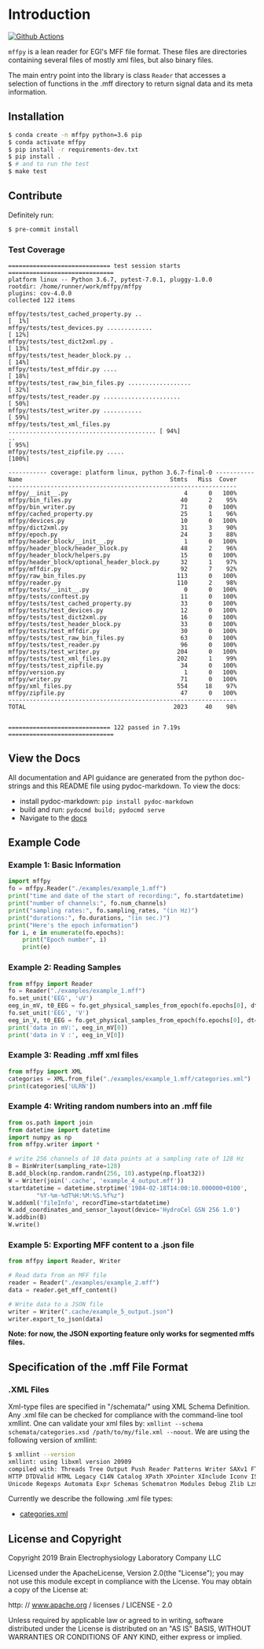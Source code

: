 # Introduction

[![Github Actions](https://github.com/BEL-Public/mffpy/workflows/lint-and-test/badge.svg)
](https://github.com/BEL-Public/mffpy/actions)

`mffpy` is a lean reader for EGI's MFF file format.  These files are
directories containing several files of mostly xml files, but also binary
files.

The main entry point into the library is class `Reader` that accesses a
selection of functions in the .mff directory to return signal data and its meta
information.

## Installation

```bash
$ conda create -n mffpy python=3.6 pip
$ conda activate mffpy
$ pip install -r requirements-dev.txt
$ pip install .
$ # and to run the test
$ make test
```

## Contribute

Definitely run:
```bash
$ pre-commit install
```

### Test Coverage

```
============================= test session starts ==============================
platform linux -- Python 3.6.7, pytest-7.0.1, pluggy-1.0.0
rootdir: /home/runner/work/mffpy/mffpy
plugins: cov-4.0.0
collected 122 items

mffpy/tests/test_cached_property.py ..                                   [  1%]
mffpy/tests/test_devices.py .............                                [ 12%]
mffpy/tests/test_dict2xml.py .                                           [ 13%]
mffpy/tests/test_header_block.py ..                                      [ 14%]
mffpy/tests/test_mffdir.py ....                                          [ 18%]
mffpy/tests/test_raw_bin_files.py ..................                     [ 32%]
mffpy/tests/test_reader.py ......................                        [ 50%]
mffpy/tests/test_writer.py ...........                                   [ 59%]
mffpy/tests/test_xml_files.py .......................................... [ 94%]
..                                                                       [ 95%]
mffpy/tests/test_zipfile.py .....                                        [100%]

----------- coverage: platform linux, python 3.6.7-final-0 -----------
Name                                          Stmts   Miss  Cover
-----------------------------------------------------------------
mffpy/__init__.py                                 4      0   100%
mffpy/bin_files.py                               40      2    95%
mffpy/bin_writer.py                              71      0   100%
mffpy/cached_property.py                         25      1    96%
mffpy/devices.py                                 10      0   100%
mffpy/dict2xml.py                                31      3    90%
mffpy/epoch.py                                   24      3    88%
mffpy/header_block/__init__.py                    1      0   100%
mffpy/header_block/header_block.py               48      2    96%
mffpy/header_block/helpers.py                    15      0   100%
mffpy/header_block/optional_header_block.py      32      1    97%
mffpy/mffdir.py                                  92      7    92%
mffpy/raw_bin_files.py                          113      0   100%
mffpy/reader.py                                 110      2    98%
mffpy/tests/__init__.py                           0      0   100%
mffpy/tests/conftest.py                          11      0   100%
mffpy/tests/test_cached_property.py              33      0   100%
mffpy/tests/test_devices.py                      12      0   100%
mffpy/tests/test_dict2xml.py                     16      0   100%
mffpy/tests/test_header_block.py                 33      0   100%
mffpy/tests/test_mffdir.py                       30      0   100%
mffpy/tests/test_raw_bin_files.py                63      0   100%
mffpy/tests/test_reader.py                       96      0   100%
mffpy/tests/test_writer.py                      204      0   100%
mffpy/tests/test_xml_files.py                   202      1    99%
mffpy/tests/test_zipfile.py                      34      0   100%
mffpy/version.py                                  1      0   100%
mffpy/writer.py                                  71      0   100%
mffpy/xml_files.py                              554     18    97%
mffpy/zipfile.py                                 47      0   100%
-----------------------------------------------------------------
TOTAL                                          2023     40    98%


============================= 122 passed in 7.19s ==============================
```

## View the Docs

All documentation and API guidance are generated from the python doc-strings
and this README file using pydoc-markdown.  To view the docs:

* install pydoc-markdown: `pip install pydoc-markdown`
* build and run:  `pydocmd build; pydocmd serve`
* Navigate to the [docs](http://localhost:8000)

## Example Code

### Example 1:  Basic Information

```python
import mffpy
fo = mffpy.Reader("./examples/example_1.mff")
print("time and date of the start of recording:", fo.startdatetime)
print("number of channels:", fo.num_channels)
print("sampling rates:", fo.sampling_rates, "(in Hz)")
print("durations:", fo.durations, "(in sec.)")
print("Here's the epoch information")
for i, e in enumerate(fo.epochs):
    print("Epoch number", i)
    print(e)
```

### Example 2: Reading Samples

```python
from mffpy import Reader
fo = Reader("./examples/example_1.mff")
fo.set_unit('EEG', 'uV')
eeg_in_mV, t0_EEG = fo.get_physical_samples_from_epoch(fo.epochs[0], dt=0.1)['EEG']
fo.set_unit('EEG', 'V')
eeg_in_V, t0_EEG = fo.get_physical_samples_from_epoch(fo.epochs[0], dt=0.1)['EEG']
print('data in mV:', eeg_in_mV[0])
print('data in V :', eeg_in_V[0])
```

### Example 3: Reading .mff xml files

```python
from mffpy import XML
categories = XML.from_file("./examples/example_1.mff/categories.xml")
print(categories['ULRN'])
```

### Example 4: Writing random numbers into an .mff file

```python
from os.path import join
from datetime import datetime
import numpy as np
from mffpy.writer import *

# write 256 channels of 10 data points at a sampling rate of 128 Hz
B = BinWriter(sampling_rate=128)
B.add_block(np.random.randn(256, 10).astype(np.float32))
W = Writer(join('.cache', 'example_4_output.mff'))
startdatetime = datetime.strptime('1984-02-18T14:00:10.000000+0100',
        "%Y-%m-%dT%H:%M:%S.%f%z")
W.addxml('fileInfo', recordTime=startdatetime)
W.add_coordinates_and_sensor_layout(device='HydroCel GSN 256 1.0')
W.addbin(B)
W.write()
```


### Example 5: Exporting MFF content to a .json file

```python
from mffpy import Reader, Writer

# Read data from an MFF file
reader = Reader("./examples/example_2.mff")
data = reader.get_mff_content()

# Write data to a JSON file
writer = Writer(".cache/example_5_output.json")
writer.export_to_json(data)
```
**Note: for now, the JSON exporting feature only works for segmented mffs files.**

## Specification of the .mff File Format

### .XML Files

Xml-type files are specified in "/schemata/" using XML Schema Definition.  Any
.xml file can be checked for compliance with the command-line tool xmllint.
One can validate your xml files by: `xmllint --schema schemata/categories.xsd
/path/to/my/file.xml --noout`.  We are using the following version of xmllint:

```bash
$ xmllint --version
xmllint: using libxml version 20909
compiled with: Threads Tree Output Push Reader Patterns Writer SAXv1 FTP
HTTP DTDValid HTML Legacy C14N Catalog XPath XPointer XInclude Iconv ISO8859X
Unicode Regexps Automata Expr Schemas Schematron Modules Debug Zlib Lzma
```

Currently we describe the following .xml file types:

- [categories.xml](schemata/categories.xsd)


## License and Copyright

Copyright 2019 Brain Electrophysiology Laboratory Company LLC

Licensed under the ApacheLicense, Version 2.0(the "License");
you may not use this module except in compliance with the License.
You may obtain a copy of the License at:

http: // www.apache.org / licenses / LICENSE - 2.0

Unless required by applicable law or agreed to in writing, software
distributed under the License is distributed on an
"AS IS" BASIS, WITHOUT WARRANTIES OR CONDITIONS OF
ANY KIND, either express or implied.
